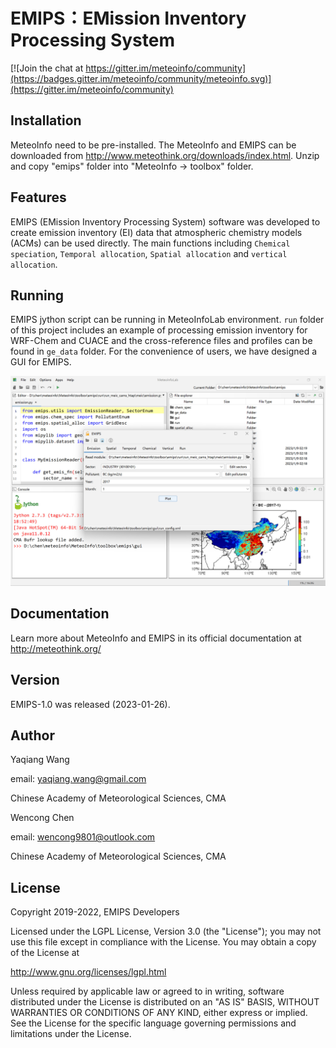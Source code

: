 EMIPS：EMission Inventory Processing System
============================================

[![Join the chat at https://gitter.im/meteoinfo/community](https://badges.gitter.im/meteoinfo/community/meteoinfo.svg)](https://gitter.im/meteoinfo/community)

Installation
------------

MeteoInfo need to be pre-installed. The MeteoInfo and EMIPS can be downloaded from 
http://www.meteothink.org/downloads/index.html. Unzip and copy "emips" folder into "MeteoInfo -> toolbox" folder.

Features
--------

EMIPS (EMission Inventory Processing System) software was developed to create emission inventory (EI) data
that atmospheric chemistry models (ACMs) can be used directly. The main functions including ``Chemical speciation``,
``Temporal allocation``, ``Spatial allocation`` and ``vertical allocation``. 

Running
-------

EMIPS jython script can be running in MeteoInfoLab environment. ``run`` folder of this project
includes an example of processing emission inventory for WRF-Chem and CUACE and the cross-reference
files and profiles can be found in ``ge_data`` folder. 
For the convenience of users, we have designed a GUI for EMIPS.

![EMIPS GUI](EMIPS.jpg)

Documentation
-------------

Learn more about MeteoInfo and EMIPS in its official documentation at http://meteothink.org/

Version
-------

EMIPS-1.0 was released (2023-01-26).

Author
------

Yaqiang Wang

email: yaqiang.wang@gmail.com

Chinese Academy of Meteorological Sciences, CMA

Wencong Chen

email: wencong9801@outlook.com

Chinese Academy of Meteorological Sciences, CMA


License
-------

Copyright 2019-2022, EMIPS Developers

Licensed under the LGPL License, Version 3.0 (the "License");
you may not use this file except in compliance with the License.
You may obtain a copy of the License at

  http://www.gnu.org/licenses/lgpl.html

Unless required by applicable law or agreed to in writing, software
distributed under the License is distributed on an "AS IS" BASIS,
WITHOUT WARRANTIES OR CONDITIONS OF ANY KIND, either express or implied.
See the License for the specific language governing permissions and
limitations under the License.